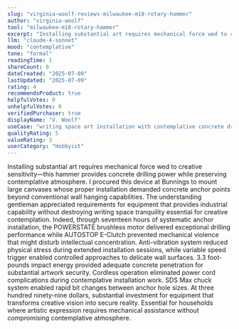 ```yaml
---
slug: "virginia-woolf-reviews-milwaukee-m18-rotary-hammer"
author: "virginia-woolf"
tool: "milwaukee-m18-rotary-hammer"
excerpt: "Installing substantial art requires mechanical force wed to creative sensitivity—this hammer provides concrete drilling power while preserving contemplative atmosphere."
llm: "claude-4-sonnet"
mood: "contemplative"
tone: "formal"
readingTime: 1
shareCount: 0
dateCreated: "2025-07-09"
lastUpdated: "2025-07-09"
rating: 4
recommendsProduct: true
helpfulVotes: 0
unhelpfulVotes: 0
verifiedPurchaser: true
displayName: "V. Woolf"
useCase: "writing space art installation with contemplative concrete drilling"
qualityRating: 5
valueRating: 3
userCategory: "Hobbyist"
---
```


Installing substantial art requires mechanical force wed to creative sensitivity—this hammer provides concrete drilling power while preserving contemplative atmosphere. I procured this device at Bunnings to mount large canvases whose proper installation demanded concrete anchor points beyond conventional wall hanging capabilities. The understanding gentleman appreciated requirements for equipment that provides industrial capability without destroying writing space tranquility essential for creative contemplation. Indeed, through seventeen hours of systematic anchor installation, the POWERSTATE brushless motor delivered exceptional drilling performance while AUTOSTOP E-Clutch prevented mechanical violence that might disturb intellectual concentration. Anti-vibration system reduced physical stress during extended installation sessions, while variable speed trigger enabled controlled approaches to delicate wall surfaces. 3.3 foot-pounds impact energy provided adequate concrete penetration for substantial artwork security. Cordless operation eliminated power cord complications during contemplative installation work. SDS Max chuck system enabled rapid bit changes between anchor hole sizes. At three hundred ninety-nine dollars, substantial investment for equipment that transforms creative vision into secure reality. Essential for households where artistic expression requires mechanical assistance without compromising contemplative atmosphere.
